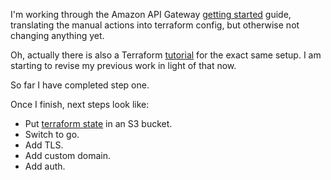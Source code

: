 I'm working through the Amazon API Gateway [getting started][] guide,
translating the manual actions into terraform config, but otherwise not
changing anything yet.

Oh, actually there is also a Terraform [tutorial][] for the exact same setup. I
am starting to revise my previous work in light of that now.

So far I have completed step one.

Once I finish, next steps look like:
- Put [terraform state][] in an S3 bucket.
- Switch to go.
- Add TLS.
- Add custom domain.
- Add auth.

[getting started]: https://docs.aws.amazon.com/apigateway/latest/developerguide/getting-started.html#getting-started-create-function
[tutorial]: https://developer.hashicorp.com/terraform/tutorials/aws/lambda-api-gateway
[terraform state]: https://www.alexhyett.com/terraform-s3-static-website-hosting/
